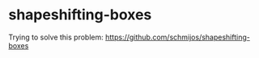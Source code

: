 # shapeshifting-boxes

Trying to solve this problem: https://github.com/schmijos/shapeshifting-boxes
